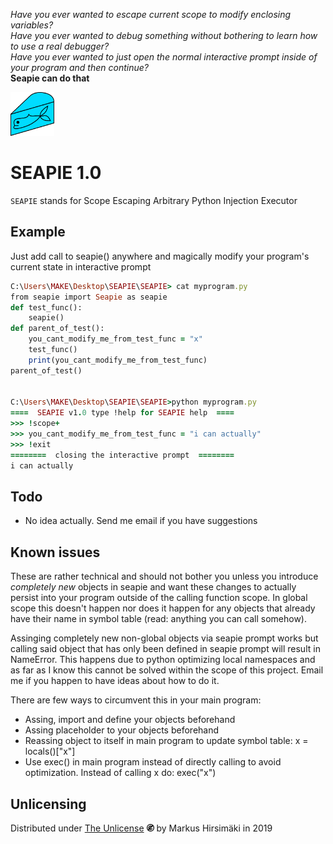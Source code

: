 _Have you ever wanted to escape current scope to modify enclosing variables?_  
_Have you ever wanted to debug something without bothering to learn how to use a real debugger?_  
_Have you ever wanted to just open the normal interactive prompt inside of your program and then continue?_  
__Seapie can do that__

<img src="https://raw.githubusercontent.com/hirsimaki-markus/SEAPIE/master/images/SEAPIE.png" width="70" height="70"/>

# SEAPIE 1.0

```SEAPIE``` stands for Scope Escaping Arbitrary Python Injection Executor

## Example

Just add call to seapie() anywhere and magically modify your program's current state in interactive prompt

```ruby
C:\Users\MAKE\Desktop\SEAPIE\SEAPIE> cat myprogram.py
from seapie import Seapie as seapie
def test_func():
    seapie()
def parent_of_test():
    you_cant_modify_me_from_test_func = "x"
    test_func()
    print(you_cant_modify_me_from_test_func)
parent_of_test()


C:\Users\MAKE\Desktop\SEAPIE\SEAPIE>python myprogram.py
====  SEAPIE v1.0 type !help for SEAPIE help  ====
>>> !scope+
>>> you_cant_modify_me_from_test_func = "i can actually"
>>> !exit
========  closing the interactive prompt  ========
i can actually
```
## Todo
* No idea actually. Send me email if you have suggestions

## Known issues

These are rather technical and should not bother you unless you introduce _completely new_ objects in seapie and want
these changes to actually persist into your program outside of the calling function scope. In global scope this doesn't happen
nor does it happen for any objects that already have their name in symbol table (read: anything you can call somehow).

Assinging completely new non-global objects via seapie prompt works but calling said object that has only been defined in
seapie prompt will result in NameError. This happens due to python optimizing local namespaces and as far as I know this
cannot be solved within the scope of this project. Email me if you happen to have ideas about how to do it.

There are few ways to circumvent this in your main program:
* Assing, import and define your objects beforehand
* Assing placeholder to your objects beforehand
* Reassing object to itself in main program to update symbol table: x = locals()["x"]
* Use exec() in main program instead of directly calling to avoid optimization. Instead of calling x do: exec("x")

## Unlicensing
Distributed under [The Unlicense](https://choosealicense.com/licenses/unlicense/) <img src="https://raw.githubusercontent.com/hirsimaki-markus/SEAPIE/master/images/unlisence.png" width="12" height="12"/> by Markus Hirsimäki in 2019
